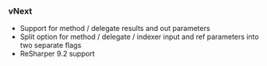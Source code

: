 ### vNext ###
- Support for method / delegate results and out parameters
- Split option for method / delegate / indexer input and ref parameters into two separate flags
- ReSharper 9.2 support
